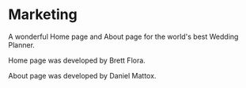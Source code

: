 # Marketing

A wonderful Home page and About page for the world's best Wedding Planner.

Home page was developed by Brett Flora.

About page was developed by Daniel Mattox.
